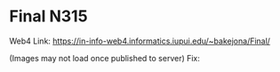 # Final N315
Web4 Link:
https://in-info-web4.informatics.iupui.edu/~bakejona/Final/

(Images may not load once published to server)
Fix:


